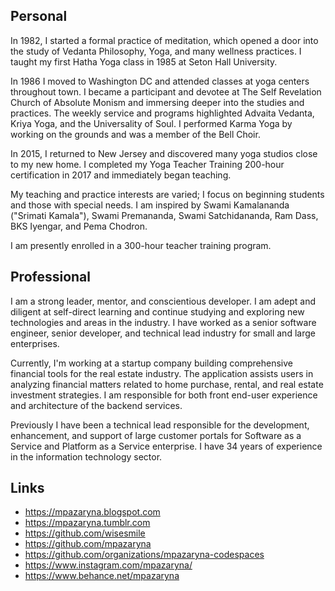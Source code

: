 ## Personal

In 1982, I started a formal practice of meditation, which opened a door into the study of Vedanta Philosophy, Yoga, and many wellness practices. I taught my first Hatha Yoga class in 1985 at Seton Hall University.

In 1986 I moved to Washington DC and attended classes at yoga centers throughout town. I became a participant and devotee at The Self Revelation Church of Absolute Monism and immersing deeper into the studies and practices. The weekly service and programs highlighted Advaita Vedanta, Kriya Yoga, and the Universality of Soul. I performed Karma Yoga by working on the grounds and was a member of the Bell Choir.

In 2015, I returned to New Jersey and discovered many yoga studios close to my new home. I completed my Yoga Teacher Training 200-hour certification in 2017 and immediately began teaching.

My teaching and practice interests are varied; I focus on beginning students and those with special needs. I am inspired by Swami Kamalananda ("Srimati Kamala"), Swami Premananda, Swami Satchidananda, Ram Dass, BKS Iyengar, and Pema Chodron.

I am presently enrolled in a 300-hour teacher training program.

## Professional

I am a strong leader, mentor, and conscientious developer. I am adept and diligent at self-direct learning and continue studying and exploring new technologies and areas in the industry. I have worked as a senior software engineer, senior developer, and technical lead industry for small and large enterprises.

Currently, I'm working at a startup company building comprehensive financial tools for the real estate industry. The application assists users in analyzing financial matters related to home purchase, rental, and real estate investment strategies. I am responsible for both front end-user experience and architecture of the backend services.

Previously I have been a technical lead responsible for the development, enhancement, and support of large customer portals for Software as a Service and Platform as a Service enterprise. I have 34 years of experience in the information technology sector.

## Links

- https://mpazaryna.blogspot.com
- https://mpazaryna.tumblr.com
- https://github.com/wisesmile
- https://github.com/mpazaryna
- https://github.com/organizations/mpazaryna-codespaces
- https://www.instagram.com/mpazaryna/
- https://www.behance.net/mpazaryna